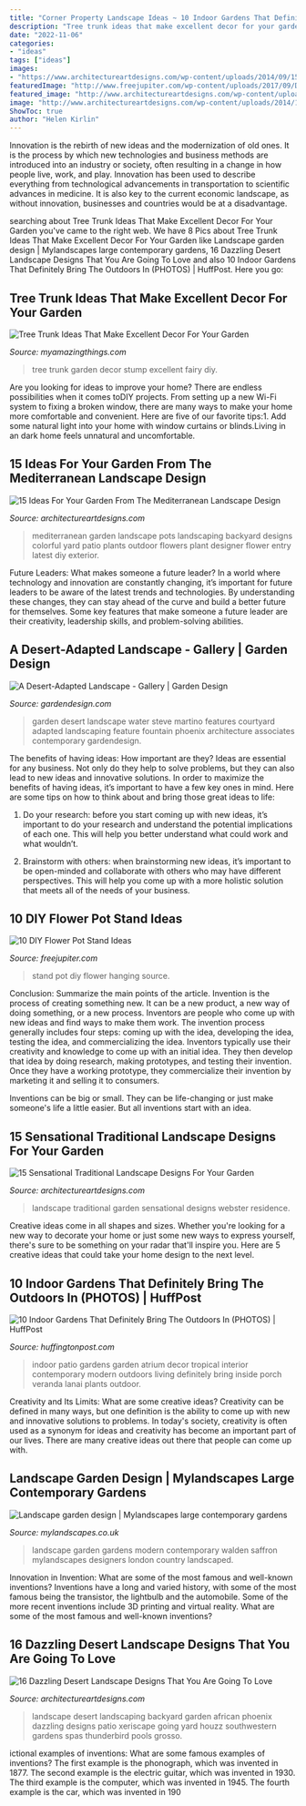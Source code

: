 ```yaml
---
title: "Corner Property Landscape Ideas ~ 10 Indoor Gardens That Definitely Bring The Outdoors In (photos)"
description: "Tree trunk ideas that make excellent decor for your garden"
date: "2022-11-06"
categories:
- "ideas"
tags: ["ideas"]
images:
- "https://www.architectureartdesigns.com/wp-content/uploads/2014/09/15-Sensational-Traditional-Landscape-Designs-For-Your-Backyard-14-630x939.jpg"
featuredImage: "http://www.freejupiter.com/wp-content/uploads/2017/09/DIY-Flower-Pot-Stand-Ideas-8.jpg"
featured_image: "http://www.architectureartdesigns.com/wp-content/uploads/2014/10/15-Ideas-For-Your-Garden-From-The-Mediterranean-Landscape-Design-10-630x945.jpg"
image: "http://www.architectureartdesigns.com/wp-content/uploads/2014/10/15-Ideas-For-Your-Garden-From-The-Mediterranean-Landscape-Design-10-630x945.jpg"
ShowToc: true
author: "Helen Kirlin"
---
```



Innovation is the rebirth of new ideas and the modernization of old ones. It is the process by which new technologies and business methods are introduced into an industry or society, often resulting in a change in how people live, work, and play. Innovation has been used to describe everything from technological advancements in transportation to scientific advances in medicine. It is also key to the current economic landscape, as without innovation, businesses and countries would be at a disadvantage.

	

		
searching about Tree Trunk Ideas That Make Excellent Decor For Your Garden you've came to the right web. We have 8 Pics about Tree Trunk Ideas That Make Excellent Decor For Your Garden like Landscape garden design | Mylandscapes large contemporary gardens, 16 Dazzling Desert Landscape Designs That You Are Going To Love and also 10 Indoor Gardens That Definitely Bring The Outdoors In (PHOTOS) | HuffPost. Here you go:
		
    
## Tree Trunk Ideas That Make Excellent Decor For Your Garden

<img loading=lazy src="http://myamazingthings.com/wp-content/uploads/2017/08/tree-stump-ideas-4.jpg" onerror="this.onerror=null;this.src='https://tse3.mm.bing.net/th?id=OIP.MBSdo7a0sR_-cVH_-sOXngHaE7&amp;pid=15.1';" alt="Tree Trunk Ideas That Make Excellent Decor For Your Garden">

_Source: myamazingthings.com_

>tree trunk garden decor stump excellent fairy diy. 

	

Are you looking for ideas to improve your home? There are endless possibilities when it comes toDIY projects. From setting up a new Wi-Fi system to fixing a broken window, there are many ways to make your home more comfortable and convenient. Here are five of our favorite tips:1. Add some natural light into your home with window curtains or blinds.Living in an dark home feels unnatural and uncomfortable.

    
## 15 Ideas For Your Garden From The Mediterranean Landscape Design

<img loading=lazy src="http://www.architectureartdesigns.com/wp-content/uploads/2014/10/15-Ideas-For-Your-Garden-From-The-Mediterranean-Landscape-Design-10-630x945.jpg" onerror="this.onerror=null;this.src='https://tse4.mm.bing.net/th?id=OIP.ag_0IsPfTSnwW6afbob3iQHaLH&amp;pid=15.1';" alt="15 Ideas For Your Garden From The Mediterranean Landscape Design">

_Source: architectureartdesigns.com_

>mediterranean garden landscape pots landscaping backyard designs colorful yard patio plants outdoor flowers plant designer flower entry latest diy exterior. 

	

Future Leaders: What makes someone a future leader?
In a world where technology and innovation are constantly changing, it’s important for future leaders to be aware of the latest trends and technologies. By understanding these changes, they can stay ahead of the curve and build a better future for themselves. Some key features that make someone a future leader are their creativity, leadership skills, and problem-solving abilities.

    
## A Desert-Adapted Landscape - Gallery | Garden Design

<img loading=lazy src="https://www.gardendesign.com/pictures/images/600x600Max/a-desert-adapted-landscape_760/courtyard-garden-fountain-steve-martino-associates_11068.jpg" onerror="this.onerror=null;this.src='https://tse1.mm.bing.net/th?id=OIP.X8shGIjVD_zuZUwxcKF2WAHaJO&amp;pid=15.1';" alt="A Desert-Adapted Landscape - Gallery | Garden Design">

_Source: gardendesign.com_

>garden desert landscape water steve martino features courtyard adapted landscaping feature fountain phoenix architecture associates contemporary gardendesign. 

	

The benefits of having ideas: How important are they?
Ideas are essential for any business. Not only do they help to solve problems, but they can also lead to new ideas and innovative solutions. In order to maximize the benefits of having ideas, it’s important to have a few key ones in mind. Here are some tips on how to think about and bring those great ideas to life:
1. Do your research: before you start coming up with new ideas, it’s important to do your research and understand the potential implications of each one. This will help you better understand what could work and what wouldn’t.

2. Brainstorm with others: when brainstorming new ideas, it’s important to be open-minded and collaborate with others who may have different perspectives. This will help you come up with a more holistic solution that meets all of the needs of your business.

    
## 10 DIY Flower Pot Stand Ideas

<img loading=lazy src="http://www.freejupiter.com/wp-content/uploads/2017/09/DIY-Flower-Pot-Stand-Ideas-8.jpg" onerror="this.onerror=null;this.src='https://tse2.mm.bing.net/th?id=OIP.rQckEVNKN7Xv9Z8SSDj_DQHaLH&amp;pid=15.1';" alt="10 DIY Flower Pot Stand Ideas">

_Source: freejupiter.com_

>stand pot diy flower hanging source. 

	

Conclusion: Summarize the main points of the article.
Invention is the process of creating something new. It can be a new product, a new way of doing something, or a new process. Inventors are people who come up with new ideas and find ways to make them work.
The invention process generally includes four steps: coming up with the idea, developing the idea, testing the idea, and commercializing the idea. Inventors typically use their creativity and knowledge to come up with an initial idea. They then develop that idea by doing research, making prototypes, and testing their invention. Once they have a working prototype, they commercialize their invention by marketing it and selling it to consumers.

Inventions can be big or small. They can be life-changing or just make someone's life a little easier. But all inventions start with an idea.

    
## 15 Sensational Traditional Landscape Designs For Your Garden

<img loading=lazy src="https://www.architectureartdesigns.com/wp-content/uploads/2014/09/15-Sensational-Traditional-Landscape-Designs-For-Your-Backyard-14-630x939.jpg" onerror="this.onerror=null;this.src='https://tse4.mm.bing.net/th?id=OIP.blSiUfqKr6ZKumcfI45ytgHaLC&amp;pid=15.1';" alt="15 Sensational Traditional Landscape Designs For Your Garden">

_Source: architectureartdesigns.com_

>landscape traditional garden sensational designs webster residence. 

	

Creative ideas come in all shapes and sizes. Whether you're looking for a new way to decorate your home or just some new ways to express yourself, there's sure to be something on your radar that'll inspire you. Here are 5 creative ideas that could take your home design to the next level.

    
## 10 Indoor Gardens That Definitely Bring The Outdoors In (PHOTOS) | HuffPost

<img loading=lazy src="http://st.houzz.com/simgs/8f71b2910015fb09_8-2848/contemporary-patio.jpg" onerror="this.onerror=null;this.src='https://tse3.mm.bing.net/th?id=OIP.BfeTwp4etvjwN4Sbzx1CugHaLH&amp;pid=15.1';" alt="10 Indoor Gardens That Definitely Bring The Outdoors In (PHOTOS) | HuffPost">

_Source: huffingtonpost.com_

>indoor patio gardens garden atrium decor tropical interior contemporary modern outdoors living definitely bring inside porch veranda lanai plants outdoor. 

	

Creativity and Its Limits: What are some creative ideas?
Creativity can be defined in many ways, but one definition is the ability to come up with new and innovative solutions to problems. In today's society, creativity is often used as a synonym for ideas and creativity has become an important part of our lives. There are many creative ideas out there that people can come up with.

    
## Landscape Garden Design | Mylandscapes Large Contemporary Gardens

<img loading=lazy src="https://www.mylandscapes.co.uk/cards/ll.jpg" onerror="this.onerror=null;this.src='https://tse3.mm.bing.net/th?id=OIP.8w-DUhZ8swXhl16tqoUVtgHaEo&amp;pid=15.1';" alt="Landscape garden design | Mylandscapes large contemporary gardens">

_Source: mylandscapes.co.uk_

>landscape garden gardens modern contemporary walden saffron mylandscapes designers london country landscaped. 

	

Innovation in Invention: What are some of the most famous and well-known inventions?
Inventions have a long and varied history, with some of the most famous being the transistor, the lightbulb and the automobile. Some of the more recent inventions include 3D printing and virtual reality. What are some of the most famous and well-known inventions?

    
## 16 Dazzling Desert Landscape Designs That You Are Going To Love

<img loading=lazy src="https://www.architectureartdesigns.com/wp-content/uploads/2016/03/3-24.jpg" onerror="this.onerror=null;this.src='https://tse3.mm.bing.net/th?id=OIP.ULLs6s-ws2YvRk7J2aNjoQHaJm&amp;pid=15.1';" alt="16 Dazzling Desert Landscape Designs That You Are Going To Love">

_Source: architectureartdesigns.com_

>landscape desert landscaping backyard garden african phoenix dazzling designs patio xeriscape going yard houzz southwestern gardens spas thunderbird pools grosso. 

	

ictional examples of inventions: What are some famous examples of inventions?
The first example is the phonograph, which was invented in 1877. The second example is the electric guitar, which was invented in 1930. The third example is the computer, which was invented in 1945. The fourth example is the car, which was invented in 190
